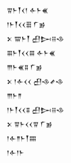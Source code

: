 <div class='block'>
<div class='line'>𒐊𒈨𒐕𒌋𒁹 𒅆𒈨𒌍</div>
<div class='line'>𒁹𒈨𒐕𒌋𒌋𒑆 𒇲𒂊</div>
<div class='line'>𒉽 𒐌𒈨𒐕 𒌷𒄖𒍝𒈾</div>
<div class='line'>𒐋𒈨𒐕𒌋𒌋𒐋 𒅆𒈨𒌍</div>
<div class='line'>𒐈𒈨𒌍𒐉 𒇲𒂊</div>
<div class='line'>𒉽 𒁹𒅆𒌋𒌋 𒌷𒈾𒍦𒈾</div>
<div class='line'>𒐈𒈨𒈫</div>
<div class='line'>𒁹𒈨𒐕𒌋𒌋𒐉 𒌷𒄖𒍝𒈾</div>
<div class='line'>𒉽 𒐊𒈨𒌋𒌋𒐊 𒇲𒂊</div>
<div class='line'>𒁹𒅆𒈫𒈨𒐕𒐍</div>
<div class='line'>𒁹𒅆𒁹𒈨</div>
</div>